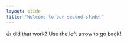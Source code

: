 ```yaml
---
layout: slide
title: "Welcome to our second slide!"
---
```

:thumbsup: did that work?
Use the left arrow to go back!
